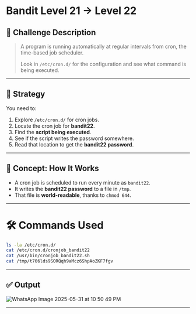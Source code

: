 # **Bandit Level 21 → Level 22**

## **🧩 Challenge Description**

> A program is running automatically at regular intervals from cron, the time-based job scheduler.
> 
> 
> Look in `/etc/cron.d/` for the configuration and see what command is being executed.
> 

---

## 📘 Strategy

You need to:

1. Explore `/etc/cron.d/` for cron jobs.
2. Locate the cron job for **bandit22**.
3. Find the **script being executed**.
4. See if the script writes the password somewhere.
5. Read that location to get the **bandit22 password**.

---

## 🧠 Concept: How It Works

- A cron job is scheduled to run every minute as `bandit22`.
- It writes the **bandit22 password** to a file in `/tmp`.
- That file is **world-readable**, thanks to `chmod 644`.

---

# 🛠️ Commands Used

```bash
ls -la /etc/cron.d/
cat /etc/cron.d/cronjob_bandit22
cat /usr/bin/cronjob_bandit22.sh
cat /tmp/t706lds9SORQqh9aMcz6ShpAoZKF7fgv
```

---

## ✅ Output
![WhatsApp Image 2025-05-31 at 10 50 49 PM](https://github.com/user-attachments/assets/667867d7-5393-4acf-a15c-0e61aad629a6)

---
